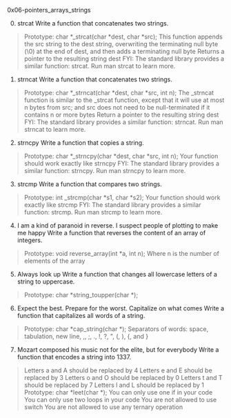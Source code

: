 
0x06-pointers_arrays_strings

0. strcat Write a function that concatenates two strings.
>Prototype: char *_strcat(char *dest, char *src);
>This function appends the src string to the dest string, overwriting the terminating null byte (\0) at the end of dest, and then adds a terminating null byte
>Returns a pointer to the resulting string dest
>FYI: The standard library provides a similar function: strcat. Run man strcat to learn more.

1. strncat Write a function that concatenates two strings.
>Prototype: char *_strncat(char *dest, char *src, int n);
>The _strncat function is similar to the _strcat function, except that
>it will use at most n bytes from src; and
>src does not need to be null-terminated if it contains n or more bytes
>Return a pointer to the resulting string dest
>FYI: The standard library provides a similar function: strncat. Run man strncat to learn more.

2. strncpy Write a function that copies a string.
>Prototype: char *_strncpy(char *dest, char *src, int n);
>Your function should work exactly like strncpy
>FYI: The standard library provides a similar function: strncpy. Run man strncpy to learn more.

3. strcmp Write a function that compares two strings.
>Prototype: int _strcmp(char *s1, char *s2);
>Your function should work exactly like strcmp
>FYI: The standard library provides a similar function: strcmp. Run man strcmp to learn more.

4. I am a kind of paranoid in reverse. I suspect people of plotting to make me happy Write a function that reverses the content of an array of integers.
>Prototype: void reverse_array(int *a, int n);
>Where n is the number of elements of the array

5. Always look up Write a function that changes all lowercase letters of a string to uppercase.
>Prototype: char *string_toupper(char *);

6. Expect the best. Prepare for the worst. Capitalize on what comes Write a function that capitalizes all words of a string.
>Prototype: char *cap_string(char *);
>Separators of words: space, tabulation, new line, ,, ;, ., !, ?, ", (, ), {, and }

7. Mozart composed his music not for the elite, but for everybody Write a function that encodes a string into 1337.
>Letters a and A should be replaced by 4
>Letters e and E should be replaced by 3
>Letters o and O should be replaced by 0
>Letters t and T should be replaced by 7
>Letters l and L should be replaced by 1
>Prototype: char *leet(char *);
>You can only use one if in your code
>You can only use two loops in your code
>You are not allowed to use switch
>You are not allowed to use any ternary operation
